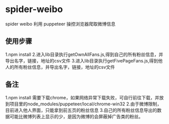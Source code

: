 # spider-weibo
spider weibo
利用 puppeteer 操控浏览器爬取微博信息
## 使用步骤
1.npm install
2.进入lib目录执行getOwnAllFans.js,得到自己的所有粉丝信息，并导出名字，链接，地址的csv文件
3.进入lib目录执行getFivePageFans.js,得到他人的所有粉丝信息，并导出名字，链接，地址的csv文件
## 备注
1.npm install 需要下载chrome，如果网络异常下载失败，可自行前往下载，并放到项目里的node_modules/puppeteer/local/chrome-win32
2.由于微博限制，目前进入他人界面，只能拿到前五页的粉丝信息
3.自己的所有粉丝信息导出的数据可能比微博列表上显示的少，是因为微博的会屏蔽掉广告类的粉丝。
